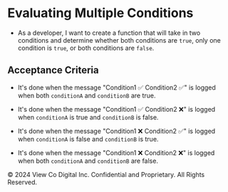 # Evaluating Multiple Conditions

* As a developer, I want to create a function that will take in two conditions and determine whether both conditions are `true`, only one condition is `true`, or both conditions are `false`.

## Acceptance Criteria

* It's done when the message "Condition1 ✅ Condition2 ✅" is logged when both `conditionA` and `conditionB` are true.

* It's done when the message "Condition1 ✅ Condition2 ❌" is logged when `conditionA` is true and `conditionB` is false.

* It's done when the message "Condition1 ❌ Condition2 ✅" is logged when `conditionA` is false and `conditionB` is true.

* It's done when the message "Condition1 ❌ Condition2 ❌" is logged when both `conditionA` and `conditionB` are false.


© 2024 View Co Digital Inc. Confidential and Proprietary. All Rights Reserved.